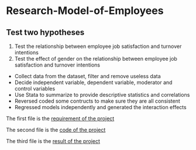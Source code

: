 # Research-Model-of-Employees
## Test two hypotheses 

1. Test the relationship between employee job satisfaction and turnover intentions
2. Test the effect of gender on the relationship between employee job satisfaction and turnover intentions


- Collect data from the dataset, filter and remove useless data
- Decide independent variable, dependent variable, moderator and control variables
- Use Stata to summarize to provide descriptive statistics and correlations
- Reversed coded some contructs to make sure they are all consistent
- Regressed models independently and generated the interaction effects 

The first file is the [requirement of the project](https://github.com/rrxu216/Research-Model-of-Employees/blob/main/Overview%20of%20study%20variables.pdf)

The second file is the [code of the project](https://github.com/rrxu216/Research-Model-of-Employees/blob/main/stata%20code%201.png)

The third file is the [result of the project](https://github.com/rrxu216/Research-Model-of-Employees/blob/main/final%20edition.pdf)
